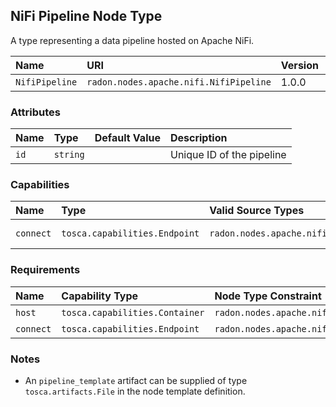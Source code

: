 ## NiFi Pipeline Node Type

A type representing a data pipeline hosted on Apache NiFi.

| Name | URI | Version | Derived From |
|:---- |:--- |:------- |:------------ |
| `NifiPipeline` | `radon.nodes.apache.nifi.NifiPipeline` | 1.0.0 | `radon.nodes.abstract.DataPipeline` |

### Attributes

| Name | Type | Default Value | Description |
|:---- |:---- |:------------- |:----------- |
| `id` | `string` |   | Unique ID of the pipeline |

### Capabilities

| Name | Type | Valid Source Types | Occurrences |
|:---- |:---- |:------------------ |:----------- |
|`connect`| `tosca.capabilities.Endpoint`| `radon.nodes.apache.nifi.NifiPipeline` | [0, UNBOUNDED] |

### Requirements

| Name | Capability Type | Node Type Constraint | Relationship Type | Occurrences |
|:---- |:--------------- |:-------------------- |:----------------- |:------------|
| `host` | `tosca.capabilities.Container` | `radon.nodes.apache.nifi.NifiRuntime` | `tosca.relationships.HostedOn` | [1, 1] |
| `connect` | `tosca.capabilities.Endpoint` | `radon.nodes.apache.nifi.NifiPipeline` | `tosca.relationships.ConnectsTo` | [0, 1] |

### Notes

* An `pipeline_template` artifact can be supplied of type `tosca.artifacts.File` in the node template definition.
